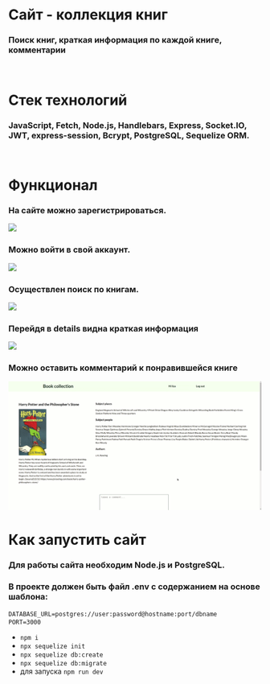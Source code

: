 # **Сайт - коллекция книг**
### Поиск книг, краткая информация по каждой книге, комментарии
<p>&nbsp;</p>

# **Стек технологий**
### JavaScript, Fetch, Node.js, Handlebars, Express, Socket.IO, JWT, express-session, Bcrypt, PostgreSQL, Sequelize ORM.
<p>&nbsp;</p>

# **Функционал**
### На сайте можно зарегистрироваться.
![](https://i.imgur.com/U6dSfqv.png)
### Можно войти в свой аккаунт.
![](https://i.imgur.com/lJJWyg4.png)
### Осуществлен поиск по книгам.
![](book_search.gif)
### Перейдя в details видна краткая информация
![](https://i.imgur.com/dR0iAxw.png)
### Можно оставить комментарий к понравившейся книге
![](comments.gif)

# **Как запустить сайт**
### Для работы сайта необходим Node.js и PostgreSQL.
### В проекте должен быть файл .env с содержанием на основе шаблона:
```
DATABASE_URL=postgres://user:password@hostname:port/dbname
PORT=3000
```
+ `npm i`
+ `npx sequelize init`
+ `npx sequelize db:create`
+ `npx sequelize db:migrate`
+ для запуска `npm run dev`
